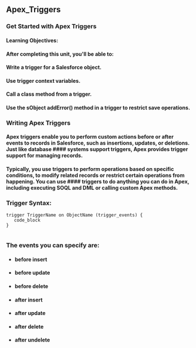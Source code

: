 ## Apex_Triggers
### Get Started with Apex Triggers
#### Learning Objectives:
#### After completing this unit, you'll be able to:
#### Write a trigger for a Salesforce object.
#### Use trigger context variables.
#### Call a class method from a trigger.
#### Use the sObject addError() method in a trigger to restrict save operations.

### Writing Apex Triggers
#### Apex triggers enable you to perform custom actions before or after events to records in Salesforce, such as insertions, updates, or deletions. Just like database #### systems support triggers, Apex provides trigger support for managing records.
#### Typically, you use triggers to perform operations based on specific conditions, to modify related records or restrict certain operations from happening. You can use #### triggers to do anything you can do in Apex, including executing SOQL and DML or calling custom Apex methods.

### Trigger Syntax:
```
trigger TriggerName on ObjectName (trigger_events) {
   code_block
}


```
### The events you can specify are:
* ####  before insert
* ####  before update
* ####  before delete
* ####  after insert
* ####  after update
* ####  after delete
* #### after undelete
